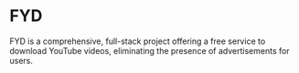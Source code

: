 # FYD
FYD is a comprehensive, full-stack project offering a free service to download YouTube videos, eliminating the presence of advertisements for users.

